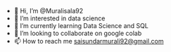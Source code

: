 - 👋 Hi, I’m @Muralisala92
- 👀 I’m interested in data science
- 🌱 I’m currently learning Data Science and SQL
- 💞️ I’m looking to collaborate on google colab
- 📫 How to reach me saisundarmurali92@gmail.com

<!---
Muralisala92/Muralisala92 is a ✨ special ✨ repository because its `README.md` (this file) appears on your GitHub profile.
You can click the Preview link to take a look at your changes.
--->
